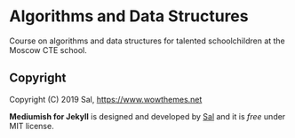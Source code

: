 # Algorithms and Data Structures

Course on algorithms and data structures for talented schoolchildren at the Moscow CTE school.

## Copyright

Copyright (C) 2019 Sal, https://www.wowthemes.net

**Mediumish for Jekyll** is designed and developed by [Sal](https://www.wowthemes.net) and it is *free* under MIT license.
